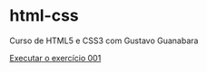 # html-css
Curso de HTML5 e CSS3 com Gustavo Guanabara

<a href="https://luizgmelo.github.io/html-css/html-css/ex001/" target="inline-frame">Executar o exercício 001</a>

